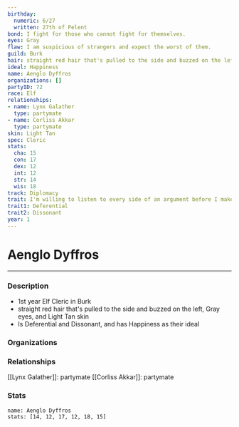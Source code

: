 ```yaml
---
birthday:
  numeric: 6/27
  written: 27th of Pelent
bond: I fight for those who cannot fight for themselves.
eyes: Gray
flaw: I am suspicious of strangers and expect the worst of them.
guild: Burk
hair: straight red hair that's pulled to the side and buzzed on the left
ideal: Happiness
name: Aenglo Dyffros
organizations: []
partyID: 72
race: Elf
relationships:
- name: Lynx Galather
  type: partymate
- name: Corliss Akkar
  type: partymate
skin: Light Tan
spec: Cleric
stats:
  cha: 15
  con: 17
  dex: 12
  int: 12
  str: 14
  wis: 18
track: Diplomacy
trait: I'm willing to listen to every side of an argument before I make my own judgment.
trait1: Deferential
trait2: Dissonant
year: 1
---
```

# Aenglo Dyffros
---
### Description
- 1st year Elf Cleric in Burk
- straight red hair that's pulled to the side and buzzed on the left, Gray eyes, and Light Tan skin
- Is Deferential and Dissonant, and has Happiness as their ideal

### Organizations
### Relationships
[[Lynx Galather]]: partymate
[[Corliss Akkar]]: partymate
### Stats
```statblock
name: Aenglo Dyffros
stats: [14, 12, 17, 12, 18, 15]
```